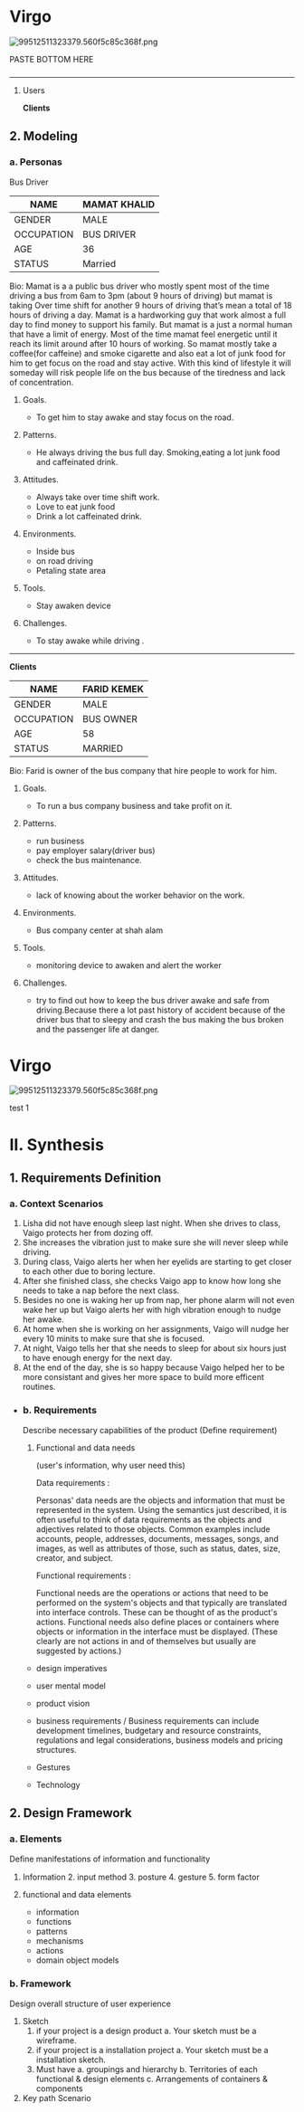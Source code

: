 # Virgo

![99512511323379.560f5c85c368f.png](https://github.com/1601-mma2013/Virgo/blob/master/99512511323379.560f5c85c368f.png)


PASTE BOTTOM HERE
###

------

1. Users


   **Clients**




## 2. Modeling
### a. Personas 
Bus Driver

| NAME       | MAMAT KHALID |
| ---------- | ------------ |
| GENDER     | MALE         |
| OCCUPATION | BUS DRIVER   |
| AGE        | 36           |
| STATUS     | Married       |

Bio: Mamat is a a public bus driver who mostly spent most of the time driving a bus from 6am to 3pm (about 9 hours of driving) but mamat is taking Over time shift for another 9 hours of driving that’s mean a total of 18 hours of driving a day. Mamat is a hardworking guy that work almost a full day to find money to support his family. But mamat is a just a normal human that have a limit of energy. Most of the time mamat feel energetic until it reach its limit around after 10 hours of working. So mamat mostly take a coffee(for caffeine) and smoke cigarette and also eat a lot of junk food for him to get focus on the road and stay active. With this kind of lifestyle it will someday will risk people life on the bus because of the tiredness and lack of concentration.

1. Goals.
     - To get him to stay awake and stay focus on the road.

2. Patterns. 
     - He always driving the bus full day. Smoking,eating a lot junk food and caffeinated drink.

3. Attitudes.
     - Always take over time shift work.
     - Love to eat junk food
     - Drink a lot caffeinated drink.
  
4. Environments.
     - Inside bus
     - on road driving
     - Petaling state area
     
5. Tools.
     - Stay awaken device
     
6. Challenges.
     - To stay awake while driving . 

------

   **Clients**

| NAME       | FARID KEMEK |
| ---------- | ----------- |
| GENDER     | MALE        |
| OCCUPATION | BUS OWNER   |
| AGE        | 58          |
| STATUS     | MARRIED     |


Bio: Farid is owner of the bus company that hire people to work for him.

1. Goals.
     - To run a bus company business and take profit on it.

2. Patterns.   
     - run business
     - pay employer salary(driver bus)
     - check the bus maintenance.

3. Attitudes.   
     - lack of knowing about the worker behavior on the work.

4. Environments.
     - Bus company center at shah alam

5. Tools.
     - monitoring device to awaken and alert the worker 

6. Challenges.
     - try to find out how to keep the bus driver awake and safe from driving.Because there a lot past history of accident because of the driver bus that to sleepy and crash the bus making the bus broken and the passenger life at danger.


# Virgo

![99512511323379.560f5c85c368f.png](https://github.com/1601-mma2013/Virgo/blob/master/99512511323379.560f5c85c368f.png)

test 1

# II. Synthesis
## 1. Requirements Definition
### a. Context Scenarios
1. Lisha did not have enough sleep last night. When she drives to class, Vaigo protects her from dozing off.
2. She increases the vibration just to make sure she will never sleep while driving.
3. During class, Vaigo alerts her when her eyelids are starting to get closer to each other due to boring lecture.
4. After she finished class, she checks Vaigo app to know how long she needs to take a nap before the next class.
5. Besides no one is waking her up from nap, her phone alarm will not even wake her up but Vaigo alerts her with high vibration enough to nudge her awake.
6. At home when she is working on her assignments, Vaigo will nudge her every 10 minits to make sure that she is focused.
7. At night, Vaigo tells her that she needs to sleep for about six hours just to have enough energy for the next day.
8. At the end of the day, she is so happy because Vaigo helped her to be more consistant and gives her more space to build more efficent routines.

- ### b. Requirements

  Describe necessary capabilities of the product (Define requirement)

  1. Functional and data needs

     (user's information, why user need this)
     
      Data requirements :
     
      Personas' data needs are the objects and information that must be represented in the
      system. Using the semantics just described, it is often useful to think of data requirements
      as the objects and adjectives related to those objects. Common examples include
      accounts, people, addresses, documents, messages, songs, and images, as well as attributes
      of those, such as status, dates, size, creator, and subject.
     
     Functional requirements :
     
       Functional needs are the operations or actions that need to be performed on the system's
      objects and that typically are translated into interface controls. These can be thought of
      as the product's actions. Functional needs also define places or containers where objects
      or information in the interface must be displayed. (These clearly are not actions in and of
      themselves but usually are suggested by actions.)

  - design imperatives
  - user mental model
  - product vision
  - business requirements / Business requirements can include development timelines,
    budgetary and resource constraints, regulations and legal considerations, business models
    and pricing structures.
  
  - Gestures
  - Technology

## 2. Design Framework
### a. Elements
Deﬁne manifestations of information and functionality
1. Information
   2. input method
   3. posture
   4. gesture
   5. form factor

2. functional and data elements
   - information
   - functions
   - patterns
   - mechanisms
   - actions
   - domain object models

### b. Framework
Design overall structure of user experience

1. Sketch
   1. if your project is a design product
      a. Your sketch must be a wireframe.
   2. if your project is a installation project
      a. Your sketch must be a installation sketch.
   3. Must have
      a. groupings and hierarchy
      b. Territories of each functional & design elements
      c. Arrangements of containers & components
2. Key path Scenario


